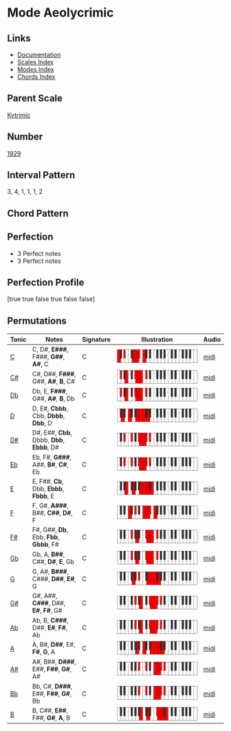 # Mode Aeolycrimic

## Links

- [Documentation](README.md)
- [Scales Index](Scales.md)
- [Modes Index](Modes.md)
- [Chords Index](Chords.md)

## Parent Scale

[Kytrimic](ScaleKytrimic.md)

## Number

[1929](https://ianring.com/musictheory/scales/1929)

## Interval Pattern

3, 4, 1, 1, 1, 2

## Chord Pattern



## Perfection

- 3 Perfect notes
- 3 Perfect notes

## Perfection Profile

[true true false true false false]

## Permutations

| Tonic | Notes | Signature | Illustration | Audio |
|-------|-------|-----------|--------------|-------|
| [C](ModeCNaturalAeolycrimic.md) | C, D#, **E###**, F###, **G##**, **A#**, C | C | ![CNaturalAeolycrimic](ModeCNaturalAeolycrimic.png) | [midi](https://github.com/edipermadi/music/blob/main/docs/ModeCNaturalAeolycrimic.mid?raw=true) |
| [C#](ModeCSharpAeolycrimic.md) | C#, D##, **F###**, G##, **A#**, **B**, C# | C | ![CSharpAeolycrimic](ModeCSharpAeolycrimic.png) | [midi](https://github.com/edipermadi/music/blob/main/docs/ModeCSharpAeolycrimic.mid?raw=true) |
| [Db](ModeDFlatAeolycrimic.md) | Db, E, **F###**, G##, **A#**, **B**, Db | C | ![DFlatAeolycrimic](ModeDFlatAeolycrimic.png) | [midi](https://github.com/edipermadi/music/blob/main/docs/ModeDFlatAeolycrimic.mid?raw=true) |
| [D](ModeDNaturalAeolycrimic.md) | D, E#, **Cbbb**, Cbb, **Dbbb**, **Dbb**, D | C | ![DNaturalAeolycrimic](ModeDNaturalAeolycrimic.png) | [midi](https://github.com/edipermadi/music/blob/main/docs/ModeDNaturalAeolycrimic.mid?raw=true) |
| [D#](ModeDSharpAeolycrimic.md) | D#, E##, **Cbb**, Dbbb, **Dbb**, **Ebbb**, D# | C | ![DSharpAeolycrimic](ModeDSharpAeolycrimic.png) | [midi](https://github.com/edipermadi/music/blob/main/docs/ModeDSharpAeolycrimic.mid?raw=true) |
| [Eb](ModeEFlatAeolycrimic.md) | Eb, F#, **G###**, A##, **B#**, **C#**, Eb | C | ![EFlatAeolycrimic](ModeEFlatAeolycrimic.png) | [midi](https://github.com/edipermadi/music/blob/main/docs/ModeEFlatAeolycrimic.mid?raw=true) |
| [E](ModeENaturalAeolycrimic.md) | E, F##, **Cb**, Dbb, **Ebbb**, **Fbbb**, E | C | ![ENaturalAeolycrimic](ModeENaturalAeolycrimic.png) | [midi](https://github.com/edipermadi/music/blob/main/docs/ModeENaturalAeolycrimic.mid?raw=true) |
| [F](ModeFNaturalAeolycrimic.md) | F, G#, **A###**, B##, **C##**, **D#**, F | C | ![FNaturalAeolycrimic](ModeFNaturalAeolycrimic.png) | [midi](https://github.com/edipermadi/music/blob/main/docs/ModeFNaturalAeolycrimic.mid?raw=true) |
| [F#](ModeFSharpAeolycrimic.md) | F#, G##, **Db**, Ebb, **Fbb**, **Gbbb**, F# | C | ![FSharpAeolycrimic](ModeFSharpAeolycrimic.png) | [midi](https://github.com/edipermadi/music/blob/main/docs/ModeFSharpAeolycrimic.mid?raw=true) |
| [Gb](ModeGFlatAeolycrimic.md) | Gb, A, **B##**, C##, **D#**, **E**, Gb | C | ![GFlatAeolycrimic](ModeGFlatAeolycrimic.png) | [midi](https://github.com/edipermadi/music/blob/main/docs/ModeGFlatAeolycrimic.mid?raw=true) |
| [G](ModeGNaturalAeolycrimic.md) | G, A#, **B###**, C###, **D##**, **E#**, G | C | ![GNaturalAeolycrimic](ModeGNaturalAeolycrimic.png) | [midi](https://github.com/edipermadi/music/blob/main/docs/ModeGNaturalAeolycrimic.mid?raw=true) |
| [G#](ModeGSharpAeolycrimic.md) | G#, A##, **C###**, D##, **E#**, **F#**, G# | C | ![GSharpAeolycrimic](ModeGSharpAeolycrimic.png) | [midi](https://github.com/edipermadi/music/blob/main/docs/ModeGSharpAeolycrimic.mid?raw=true) |
| [Ab](ModeAFlatAeolycrimic.md) | Ab, B, **C###**, D##, **E#**, **F#**, Ab | C | ![AFlatAeolycrimic](ModeAFlatAeolycrimic.png) | [midi](https://github.com/edipermadi/music/blob/main/docs/ModeAFlatAeolycrimic.mid?raw=true) |
| [A](ModeANaturalAeolycrimic.md) | A, B#, **D##**, E#, **F#**, **G**, A | C | ![ANaturalAeolycrimic](ModeANaturalAeolycrimic.png) | [midi](https://github.com/edipermadi/music/blob/main/docs/ModeANaturalAeolycrimic.mid?raw=true) |
| [A#](ModeASharpAeolycrimic.md) | A#, B##, **D###**, E##, **F##**, **G#**, A# | C | ![ASharpAeolycrimic](ModeASharpAeolycrimic.png) | [midi](https://github.com/edipermadi/music/blob/main/docs/ModeASharpAeolycrimic.mid?raw=true) |
| [Bb](ModeBFlatAeolycrimic.md) | Bb, C#, **D###**, E##, **F##**, **G#**, Bb | C | ![BFlatAeolycrimic](ModeBFlatAeolycrimic.png) | [midi](https://github.com/edipermadi/music/blob/main/docs/ModeBFlatAeolycrimic.mid?raw=true) |
| [B](ModeBNaturalAeolycrimic.md) | B, C##, **E##**, F##, **G#**, **A**, B | C | ![BNaturalAeolycrimic](ModeBNaturalAeolycrimic.png) | [midi](https://github.com/edipermadi/music/blob/main/docs/ModeBNaturalAeolycrimic.mid?raw=true) |
